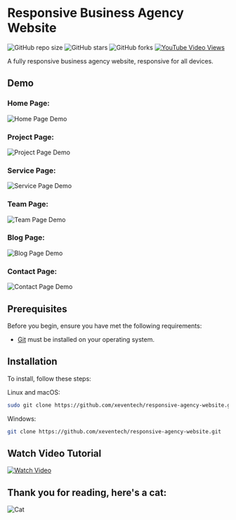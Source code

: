 # Responsive Business Agency Website

![GitHub repo size](https://img.shields.io/github/repo-size/xeventech/responsive-agency-website)
![GitHub stars](https://img.shields.io/github/stars/xeventech/responsive-agency-website?style=social)
![GitHub forks](https://img.shields.io/github/forks/xeventech/responsive-agency-website?style=social)
[![YouTube Video Views](https://img.shields.io/youtube/views/1iji_2li5cU?style=social)](https://youtu.be/1iji_2li5cU)

A fully responsive business agency website, responsive for all devices.

## Demo

### Home Page:
![Home Page Demo](https://github.com/XevenTech/projects_snapshots/blob/main/responsive-agency-website/home-page.png?raw=true "Home Page Demo")
### Project Page:
![Project Page Demo](https://github.com/XevenTech/projects_snapshots/blob/main/responsive-agency-website/project-page.png?raw=true "Project Page Demo")
### Service Page:
![Service Page Demo](https://github.com/XevenTech/projects_snapshots/blob/main/responsive-agency-website/service-page.png?raw=true "Service Page Demo")
### Team Page:
![Team Page Demo](https://github.com/XevenTech/projects_snapshots/blob/main/responsive-agency-website/team-page.png?raw=true "Team Page Demo")
### Blog Page:
![Blog Page Demo](https://github.com/XevenTech/projects_snapshots/blob/main/responsive-agency-website/blog-page.png?raw=true "Blog Page Demo")
### Contact Page:
![Contact Page Demo](https://github.com/XevenTech/projects_snapshots/blob/main/responsive-agency-website/contact-page.png?raw=true "Contact Page Demo")

## Prerequisites

Before you begin, ensure you have met the following requirements:

* [Git](https://git-scm.com/downloads "Download Git") must be installed on your operating system.

## Installation

To install, follow these steps:

Linux and macOS:

```bash
sudo git clone https://github.com/xeventech/responsive-agency-website.git
```

Windows:

```bash
git clone https://github.com/xeventech/responsive-agency-website.git
```

## Watch Video Tutorial

[![Watch Video](https://github.com/XevenTech/projects_snapshots/blob/main/responsive-agency-website/thumbnail.png?raw=true "Play")](https://youtu.be/1iji_2li5cU)


## Thank you for reading, here's a cat:

![Cat](https://github.com/XevenTech/xeventech/blob/main/cat.gif?raw=true "Thank You")
